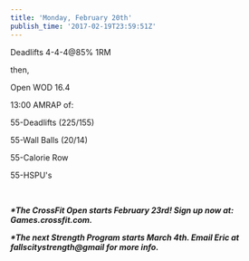 ```yaml
---
title: 'Monday, February 20th'
publish_time: '2017-02-19T23:59:51Z'
---
```


Deadlifts 4-4-4\@85% 1RM

then,

Open WOD 16.4

13:00 AMRAP of:

55-Deadlifts (225/155)

55-Wall Balls (20/14)

55-Calorie Row

55-HSPU's

 

***\*The CrossFit Open starts February 23rd! Sign up now at:
Games.crossfit.com.***

***\*The next Strength Program starts March 4th. Email Eric at
fallscitystrength\@gmail for more info.***
